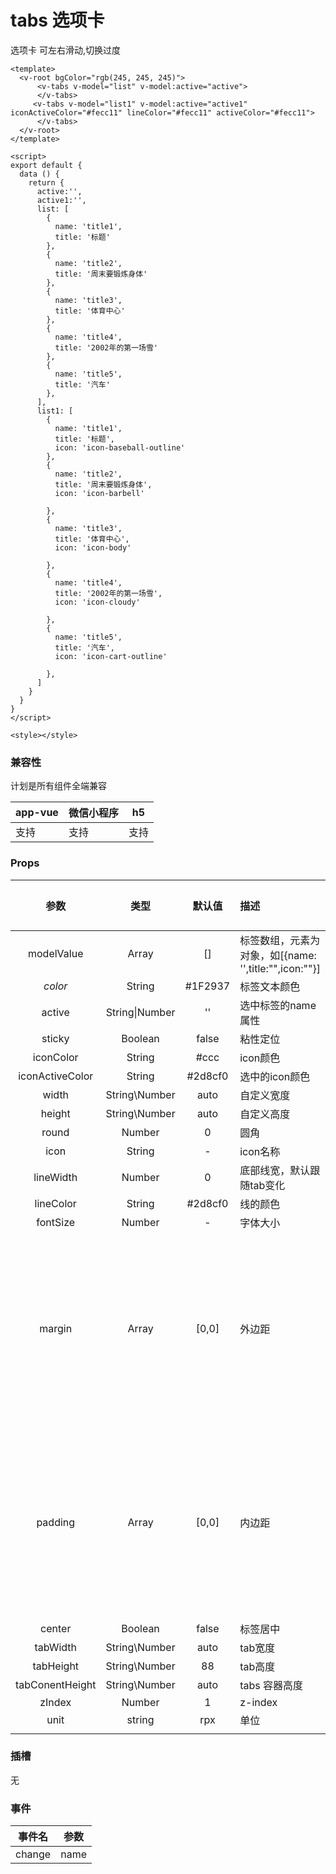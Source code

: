 # tabs 选项卡
选项卡 可左右滑动,切换过度

<webview url="/pages/show/tabs"></webview>

```vue
<template>
  <v-root bgColor="rgb(245, 245, 245)">
      <v-tabs v-model="list" v-model:active="active">
      </v-tabs>
     <v-tabs v-model="list1" v-model:active="active1" iconActiveColor="#fecc11" lineColor="#fecc11" activeColor="#fecc11">
      </v-tabs>
  </v-root>
</template>

<script>
export default {
  data () {
    return {
      active:'',
      active1:'',
      list: [
        {
          name: 'title1',
          title: '标题'
        },
        {
          name: 'title2',
          title: '周末要锻炼身体'
        },
        {
          name: 'title3',
          title: '体育中心'
        },
        {
          name: 'title4',
          title: '2002年的第一场雪'
        },
        {
          name: 'title5',
          title: '汽车'
        },
      ],
      list1: [
        {
          name: 'title1',
          title: '标题',
          icon: 'icon-baseball-outline'
        },
        {
          name: 'title2',
          title: '周末要锻炼身体',
          icon: 'icon-barbell'

        },
        {
          name: 'title3',
          title: '体育中心',
          icon: 'icon-body'

        },
        {
          name: 'title4',
          title: '2002年的第一场雪',
          icon: 'icon-cloudy'

        },
        {
          name: 'title5',
          title: '汽车',
          icon: 'icon-cart-outline'

        },
      ]
    }
  }
}
</script>

<style></style>
```


### 兼容性

计划是所有组件全端兼容

| app-vue | 微信小程序 | h5   |
| --- | --- | --- |
| 支持 | 支持 | 支持 |

### Props

| 参数 | 类型 | 默认值 | 描述 | 可选值 |
| :--: | :--: | :--: | :-- | ---- |
| modelValue | Array | [] | 标签数组，元素为对象，如[{name: '',title:"",icon:""}] |  |
| *color* | String | \#1F2937 | 标签文本颜色 |  |
| active | String\|Number | '' | 选中标签的name属性 |  |
| sticky |    Boolean    | false | 粘性定位 |  |
|    iconColor    |     String     |  \#ccc   | icon颜色                                              |                                 |
| iconActiveColor |     String     | #2d8cf0  | 选中的icon颜色                                        |  |
|   width   | String\Number |    auto | 自定义宽度                         |                                           |
|  height   | String\Number |    auto    | 自定义高度                         |                                           |
|   round   |    Number     |    0    | 圆角                               |                                           |
|   icon    |    String     |    -     | icon名称                           |  |
|    lineWidth    |     Number     |    0     | 底部线宽，默认跟随tab变化                             |                                           |
| lineColor |    String    | \#2d8cf0 | 线的颜色                   |                                           |
| fontSize |    Number     |    -     | 字体大小                         |                                           |
|  margin   |     Array     |  [0,0]   | 外边距                             | 拟同css ,数组长度可为1、2、3、4 |
| padding | Array | [0,0] | 内边距 | 拟同css ,数组长度可为1、2、3、4 |
|     center      |    Boolean     |  false   | 标签居中                                              |                                 |
|    tabWidth     | String\Number  |   auto   | tab宽度                                               |                                 |
|    tabHeight    | String\Number  |    88    | tab高度                                               | |
| tabConentHeight | String\Number  |   auto   | tabs 容器高度                                         | |
|     zIndex      |     Number     |    1     | z-index                                               | |
|      unit       |     string     |   rpx    | 单位                                                  | |
|                 |                |          |                                                       | |

### 插槽

无

### 事件

| 事件名 | 参数 |
| ------ | ---- |
| change | name |

